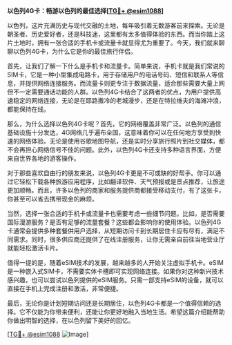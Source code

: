 **以色列4G卡：畅游以色列的最佳选择[[TG💪+ @esim1088](https://t.me/s/esim1088)]**

以色列，这片充满历史与现代交融的土地，每年吸引着无数游客前来探索。无论是朝圣者、历史爱好者，还是科技迷，这里都有太多值得体验的东西。而当你踏上这片土地时，拥有一张合适的手机卡或流量卡就显得尤为重要了。今天，我们就来聊聊以色列4G卡，为什么它是你的最佳旅行伴侣。

首先，让我们了解一下什么是手机卡和流量卡。简单来说，手机卡就是我们常说的SIM卡，它是一种小型集成电路卡，用于存储用户的电话号码、短信和联系人等信息，并提供网络连接服务。而流量卡则更专注于数据流量，适合那些需要大量上网但不一定需要通话功能的人群。以色列4G卡结合了这两者的优点，为用户提供高速稳定的网络连接，无论是在耶路撒冷的老城漫步，还是在特拉维夫的海滩冲浪，都能保持在线。

那么，为什么选择以色列4G卡呢？首先，它的网络覆盖非常广泛。以色列的通信基础设施十分发达，4G网络几乎遍布全国，这意味着你可以在任何地方享受到快速的网络体验。无论是使用谷歌地图导航，还是实时分享旅行照片到社交媒体，都不会再担心网络信号不佳的问题。此外，以色列4G卡还支持多种语言界面，方便来自世界各地的游客操作。

对于那些喜欢自由行的朋友来说，以色列4G卡更是不可或缺的好帮手。你可以通过它轻松下载各种旅游应用程序，比如翻译软件、天气预报或是景点推荐，让旅途更加顺畅。而且，许多以色列的商家和服务提供商都接受移动支付，有了这张卡，你甚至可以省去携带现金的麻烦。

当然，选择一张合适的手机卡或流量卡也需要考虑一些细节问题。比如，是否需要国际漫游服务？是否有足够的流量套餐？这些都会影响你的使用体验。以色列4G卡通常会提供多种套餐供用户选择，从短期访问卡到长期居住卡应有尽有，满足不同需求。同时，很多供应商还提供了在线注册服务，让你无需亲自前往当地营业厅就能轻松激活卡片。

值得一提的是，随着eSIM技术的发展，越来越多的人开始关注虚拟手机卡。eSIM是一种嵌入式SIM卡，不需要实体卡槽即可实现网络连接。如果你对这种新兴技术感兴趣，也可以尝试以色列提供的eSIM服务。只需一部支持eSIM的设备，就可以直接在手机上完成注册和激活，非常便捷。

最后，无论你是计划短期访问还是长期居住，以色列4G卡都是一个值得信赖的选择。它不仅能为你带来便利，还能让你更好地融入当地生活。希望这篇介绍能帮助你做出明智的选择，在以色列留下美好的回忆。

[[TG💪+ @esim1088](https://t.me/s/esim1088) ![Image](https://i.postimg.cc/4NQfJmqS/Snipaste-2025-05-13-00-14-12.png)]
